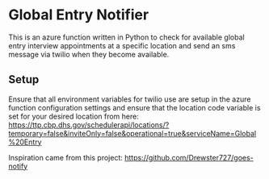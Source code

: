 # Global Entry Notifier

This is an azure function written in Python to check for available global entry interview appointments at a specific location and send an sms message via twilio when they become available.

## Setup
Ensure that all environment variables for twilio use are setup in the azure function configuration settings and ensure that the location code variable is set for your desired location from here: https://ttp.cbp.dhs.gov/schedulerapi/locations/?temporary=false&inviteOnly=false&operational=true&serviceName=Global%20Entry

Inspiration came from this project: https://github.com/Drewster727/goes-notify
